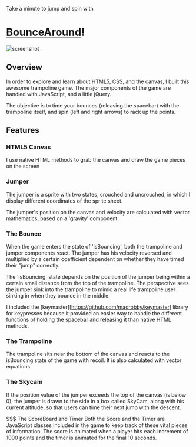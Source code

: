
Take a minute to jump and spin with
# [BounceAround](http://zgavin1.github.io/BounceAround)!

![screenshot](.assets/bouncearoundss.png)


## Overview
In order to explore and learn about HTML5, CSS, and the canvas, I built this awesome trampoline game. The major components of the game are handled with JavaScript, and a little jQuery.

The objective is to time your bounces (releasing the spacebar) with the trampoline itself, and spin (left and right arrows) to rack up the points.


## Features
### HTML5 Canvas
I use native HTML methods to grab the canvas and draw the game pieces on the screen

### Jumper
The jumper is a sprite with two states, crouched and uncrouched, in which I display different coordinates of the sprite sheet.

The jumper's position on the canvas and velocity are calculated with vector mathematics, based on a 'gravity' component.

### The Bounce
When the game enters the state of 'isBouncing', both the trampoline and jumper components react.
The jumper has his velocity reversed and multiplied by a certain coefficient dependent on whether they have timed their "jump" correctly.

The 'isBouncing' state depends on the position of the jumper being within a certain small distance from the top of the trampoline. The perspective sees the jumper sink into the trampoline to mimic a real life trampoline user sinking in when they bounce in the middle.

I included the [keymaster][https://github.com/madrobby/keymaster] library for keypresses because it provided an easier way to handle the different functions of holding the spacebar and releasing it than native HTML methods.

### The Trampoline
The trampoline sits near the bottom of the canvas and reacts to the isBouncing state of the game with recoil. It is also calculated with vector equations. 

### The Skycam
If the position value of the jumper exceeds the top of the canvas (is below 0), the jumper is drawn to the side in a box called SkyCam, along with his current altitude, so that users can time their next jump with the descent.

$$$ The ScoreBoard and Timer
Both the Score and the Timer are JavaScript classes included in the game to keep track of these vital pieces of information. The score is animated when a player hits each increment of 1000 points and the timer is animated for the final 10 seconds.